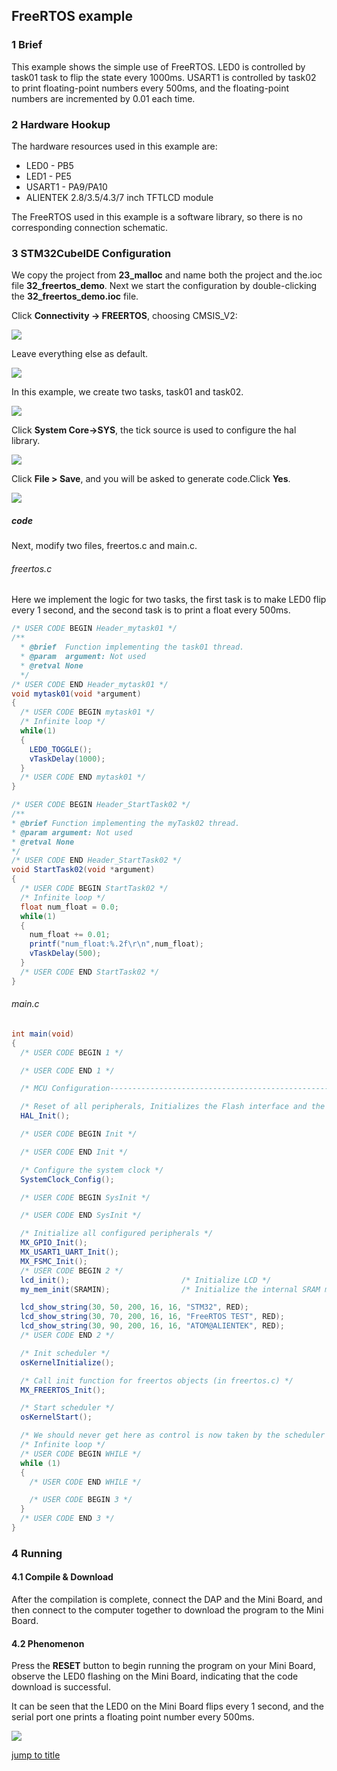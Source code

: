 ## FreeRTOS example<a name="brief"></a>


### 1 Brief
This example shows the simple use of FreeRTOS. LED0 is controlled by task01 task to flip the state every 1000ms. USART1 is controlled by task02 to print floating-point numbers every 500ms, and the floating-point numbers are incremented by 0.01 each time.

### 2 Hardware Hookup
The hardware resources used in this example are:
+ LED0 - PB5
+ LED1 - PE5
+ USART1 - PA9/PA10
+ ALIENTEK  2.8/3.5/4.3/7 inch TFTLCD module

The FreeRTOS used in this example is a software library, so there is no corresponding connection schematic.

### 3 STM32CubeIDE Configuration

We copy the project from **23_malloc** and name both the project and the.ioc file **32_freertos_demo**. Next we start the configuration by double-clicking the **32_freertos_demo.ioc** file.

Click **Connectivity -> FREERTOS**, choosing CMSIS_V2:

<img src="../../1_docs/3_figures/32_freertos_demo/01_cmsis.png">

Leave everything else as default.

<img src="../../1_docs/3_figures/32_freertos_demo/02_default.png">

In this example, we create two tasks, task01 and task02.

<img src="../../1_docs/3_figures/32_freertos_demo/03_task.png">

Click **System Core->SYS**, the tick source is used to configure the hal library.

<img src="../../1_docs/3_figures/32_freertos_demo/04_sys.png">

Click **File > Save**, and you will be asked to generate code.Click **Yes**.

<img src="../../1_docs/3_figures/32_freertos_demo/05_file.png">


##### code

Next, modify two files, freertos.c and main.c.

###### freertos.c

Here we implement the logic for two tasks, the first task is to make LED0 flip every 1 second, and the second task is to print a float every 500ms.

```c#
/* USER CODE BEGIN Header_mytask01 */
/**
  * @brief  Function implementing the task01 thread.
  * @param  argument: Not used
  * @retval None
  */
/* USER CODE END Header_mytask01 */
void mytask01(void *argument)
{
  /* USER CODE BEGIN mytask01 */
  /* Infinite loop */
  while(1)
  {
    LED0_TOGGLE();
    vTaskDelay(1000);
  }
  /* USER CODE END mytask01 */
}

/* USER CODE BEGIN Header_StartTask02 */
/**
* @brief Function implementing the myTask02 thread.
* @param argument: Not used
* @retval None
*/
/* USER CODE END Header_StartTask02 */
void StartTask02(void *argument)
{
  /* USER CODE BEGIN StartTask02 */
  /* Infinite loop */
  float num_float = 0.0;
  while(1)
  {
    num_float += 0.01;
    printf("num_float:%.2f\r\n",num_float);
    vTaskDelay(500);
  }
  /* USER CODE END StartTask02 */
}
```


###### main.c
```c#
int main(void)
{
  /* USER CODE BEGIN 1 */

  /* USER CODE END 1 */

  /* MCU Configuration--------------------------------------------------------*/

  /* Reset of all peripherals, Initializes the Flash interface and the Systick. */
  HAL_Init();

  /* USER CODE BEGIN Init */

  /* USER CODE END Init */

  /* Configure the system clock */
  SystemClock_Config();

  /* USER CODE BEGIN SysInit */

  /* USER CODE END SysInit */

  /* Initialize all configured peripherals */
  MX_GPIO_Init();
  MX_USART1_UART_Init();
  MX_FSMC_Init();
  /* USER CODE BEGIN 2 */
  lcd_init();                         /* Initialize LCD */
  my_mem_init(SRAMIN);                /* Initialize the internal SRAM memory pool */

  lcd_show_string(30, 50, 200, 16, 16, "STM32", RED);
  lcd_show_string(30, 70, 200, 16, 16, "FreeRTOS TEST", RED);
  lcd_show_string(30, 90, 200, 16, 16, "ATOM@ALIENTEK", RED);
  /* USER CODE END 2 */

  /* Init scheduler */
  osKernelInitialize();

  /* Call init function for freertos objects (in freertos.c) */
  MX_FREERTOS_Init();

  /* Start scheduler */
  osKernelStart();

  /* We should never get here as control is now taken by the scheduler */
  /* Infinite loop */
  /* USER CODE BEGIN WHILE */
  while (1)
  {
    /* USER CODE END WHILE */

    /* USER CODE BEGIN 3 */
  }
  /* USER CODE END 3 */
}
```

### 4 Running
#### 4.1 Compile & Download
After the compilation is complete, connect the DAP and the Mini Board, and then connect to the computer together to download the program to the Mini Board.
#### 4.2 Phenomenon
Press the **RESET** button to begin running the program on your Mini Board, observe the LED0 flashing on the Mini Board, indicating that the code download is successful. 

It can be seen that the LED0 on the Mini Board flips every 1 second, and the serial port one prints a floating point number every 500ms.

<img src="../../1_docs/3_figures/32_freertos_demo/06_xcom.png">


[jump to title](#brief)
